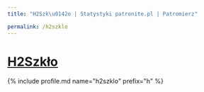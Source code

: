 ```yaml
---
title: "H2Szk\u0142o | Statystyki patronite.pl | Patromierz"

permalink: /h2szklo
---
```


# [H2Szkło](https://patronite.pl/h2szklo)

{% include profile.md name="h2szklo" prefix="h" %}
